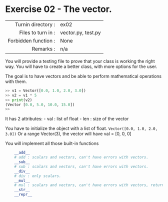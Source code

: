 # Exercise 02 - The vector.

|                         |                     |
| -----------------------:| ------------------- |
|   Turnin directory :    |  ex02               |
|   Files to turn in :    |  vector.py, test.py |
|   Forbidden function :  |  None               |
|   Remarks :             |  n/a                |

You will provide a testing file to prove that your class is working the right way.
You will have to create a better class, with more options for the user.

The goal is to have vectors and be able to perform mathematical operations with them.


```py
>> v1 = Vector([0.0, 1.0, 2.0, 3.0])
>> v2 = v1 * 5
>> print(v2)
(Vector [0.0, 5.0, 10.0, 15.0])
>> 
```
It has 2 attributes:
    - val : list of float
    - len : size of the vector

You have to initialize the object with a list of float. `Vector([0.0, 1.0, 2.0, 3.0])`
Or a range Vector(3), the vector will have val = [0, 0, 0]

You will implement all those built-in functions
```py
    __add__
    # add : scalars and vectors, can't have errors with vectors.
    __sub__
    # sub : scalars and vectors, can't have errors with vectors.
    __div__
    # div : only scalars.
    __mul__
    # mul : scalars and vectors, can't have errors with vectors, return a scalar is we perform Vector * Vector.
    __str__
    __repr__
```

